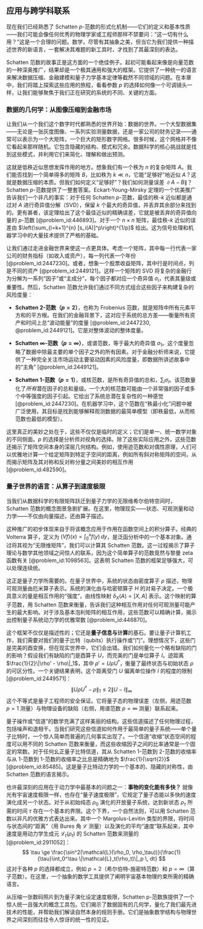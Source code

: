 ## 应用与跨学科联系

现在我们已经熟悉了 Schatten $p$-范数的形式化机制——它们的定义和基本性质——我们可能会像任何优秀的物理学家或工程师那样不禁要问：“这一切有什么用？”这是一个合理的问题。数学，尽管有其抽象之美，但当它为我们提供一种描述世界的新语言，一套解决其难题的新工具时，才找到了其最深刻的表达。

Schatten 范数的故事正是这方面的一个绝佳例子。起初可能看起来像是向量范数的一种深奥推广，结果却是一个极其通用和强大的框架。它提供了一种统一的语言来解决数据压缩、金融建模和量子力学基本定律等截然不同领域的问题。在本章中，我们将踏上探索这些应用的旅程，看看参数 $p$ 的选择如何像一个可调镜头一样，让我们能够聚焦于我们正在研究的系统的不同、关键的方面。

### 数据的几何学：从图像压缩到金融市场

让我们从一个我们这个数字时代都熟悉的世界开始：数据的世界。一个大型数据集——无论是一张灰度图像、一系列实验测量数据，还是一家公司的财务记录——通常可以表示为一个大矩阵，一个巨大的矩形数字网格。很多时候，这个网格并不像它看起来那样随机。它包含隐藏的结构、模式和冗余。数据科学的核心挑战就是找到这些模式，并利用它们来简化、理解和做出预测。

这就是低秩近似思想发挥作用的地方。想象我们有一个秩为 $n$ 的复杂矩阵 $A$。我们能否找到一个简单得多的矩阵 $B$，比如秩为 $k \ll n$，它能“足够好”地近似 $A$？这就是数据压缩的本质。但我们如何定义“足够好”？我们如何测量误差 $\|A-B\|$？Schatten $p$-范数提供了一整套答案。Eckart-Young-Mirsky 定理的一个优美推广告诉我们一个非凡的事实：对于任何 Schatten $p$-范数，最佳的秩-$k$ 近似都是通过对 $A$ 进行奇异值分解（SVD），保留 $k$ 个最大的奇异值，并丢弃其余部分来找到的。更有甚者，该定理给出了这个最佳近似的精确误差，它就是被丢弃的奇异值向量的 $p$-范数 [@problem_id:446893]。对于一个 $n \times n$ 矩阵，最佳秩-$k$ 近似的误差由 $\left(\sum_{i=k+1}^{n} [s_i(A)]^p\right)^{1/p}$ 给出。这为信号处理和机器学习中的大量技术提供了严格的基础。

让我们通过走进金融世界来使这一点更具体。考虑一个矩阵，其中每一行代表一家公司的财务指标（如收入或资产），每一列代表一个年份 [@problem_id:2447230]。或者，想象一个股票收益矩阵，其中行是时间点，列是不同的资产 [@problem_id:2449121]。这样一个矩阵的 SVD 将复杂的金融行为分解为一系列“因子”或“主成分”，每个因子都对应一个奇异值 $\sigma_i$，代表其量级或重要性。然后，Schatten 范数允许我们通过不同方式组合这些因子来构建复杂的风险度量：

*   **Schatten 2-范数（$p=2$）**，也称为 Frobenius 范数，就是矩阵中所有元素平方和的平方根。在我们的金融背景下，这对应于系统的总方差——衡量所有资产和时间上总“波动能量”的度量 [@problem_id:2447230, @problem_id:2449121]。它是对整体波动的整体度量。

*   **Schatten $\infty$-范数（$p=\infty$）**，或谱范数，等于最大的奇异值 $\sigma_1$。这个度量忽略了数据中除最主要的单个因子之外的所有因素。对于金融分析师来说，它提供了一种完全关注市场运动主要驱动因素的风险度量，即数据所讲述故事中的“主角” [@problem_id:2449121]。

*   **Schatten 1-范数（$p=1$）**，或核范数，是所有奇异值的总和，$\sum_i \sigma_i$。该范数量化了*所有*潜在因子的总和量级。一个大的核范数可能由一个非常强的因子或多个中等强度的因子引起。它给出了系统总潜在复杂性的一种感觉 [@problem_id:2447230]。在机器学习中，这个范数在“秩最小化”问题中被广泛使用，其目标是找到能够解释观测数据的最简单模型（即秩最低，从而核范数也最低的模型）。

这里真正的美妙之处在于，这些不仅仅是临时的定义；它们是单一、统一数学对象的不同侧面。$p$ 的选择是分析师对视角的选择。除了这些实际应用之外，这些范数还揭示了矩阵空间本身的深层几何结构。例如，使用迹范数和对偶性原理，人们可以优雅地计算一个给定矩阵到特定子空间的距离，例如所有斜对称矩阵的空间，从而揭示矩阵及其对称和反对称分量之间美妙的相互作用 [@problem_id:482590]。

### 量子世界的语言：从算子到速度极限

当我们从数据科学的有限矩阵跃迁到量子力学的无限维希尔伯特空间时，Schatten 范数的概念图景急剧扩展。在这里，物理现实——状态、可观测量和动力学——不仅由向量描述，还由算子描述。

这种推广的初步体现来自于将该概念应用于作用在函数空间上的积分算子。经典的 Volterra 算子，定义为 $(Vf)(x) = \int_0^x f(y) \, dy$，是泛函分析中的一个基本对象。通过将其视为“无限维矩阵”，我们可以计算其 Schatten 范数。这一过程揭示了算子理论与数学其他领域之间惊人的联系，因为这个简单算子的范数竟然与黎曼 zeta 函数有关 [@problem_id:1098563]。这表明 Schatten 范数的框架足够强大，可以处理连续统。

这正是量子力学所需要的。在量子世界中，系统的状态由密度算子 $\rho$ 描述，物理可观测量由厄米算子表示。系统的演化由与哈密顿算子 $H$ 的对易子决定。一个极具意义的量是相互作用的“强度”，由线性映射 $\delta_X(A) = [X, A]$ 表示。这个映射的算子范数，用 Schatten 范数来衡量，告诉我们这种相互作用对任何可观测量可能产生的最大影响。对于涉及基本泡利矩阵的相互作用，这些范数可以精确计算，揭示出控制量子系统动力学的优雅常数 [@problem_id:446870]。

这个框架不仅仅是描述性的；它还是**量子信息与计算**的基石。要让量子计算机工作，我们需要对我们的量子比特（qubits）执行操作或“门”。理想情况下，这些门是完美的酉变换，但在现实世界中，它们会出错。我们如何量化一个略有缺陷的门的影响？假设我们有缺陷的门是酉算子 $U$，而完美的门是单位算子 $I$。迹距离 $\frac{1}{2}\|\rho' - \rho\|_1$，其中 $\rho' = U\rho U^\dagger$，衡量了最终状态与初始状态 $\rho$ 的可区分性。一个关键结果表明，这个距离受门 $U$ 偏离单位操作 $I$ 的程度的限制 [@problem_id:2449571]：
$$
\|U \rho U^{\dagger} - \rho\|_{1} \le 2 \|U - I\|_{\infty}
$$
这个不等式是量子工程师的安全保证。它将量子态的物理误差（左侧，用迹范数 $p=1$ 测量）与物理设备的缺陷（右侧，用谱范数 $p=\infty$ 测量）联系起来。

量子操作或“信道”的数学充满了这样美丽的结构。这些信道描述了任何物理过程，包括噪声和退相干。当我们研究这些信道如何作用于最简单的量子系统——单个量子比特时，一个惊人简单而普遍的几何事实出现了。一个信道“收缩”状态空间的程度可以用不同的 Schatten 范数来衡量，而这些收缩因子之间的比率通常是一个固定的常数。对于任何幺正量子比特信道，其从 Schatten 1-范数到 2-范数的收缩率与从 1-范数到 1-范数的收缩率之比总是精确地为 $\frac{1}{\sqrt{2}}$ [@problem_id:85485]。这是量子比特动力学的一个基本的、隐藏的对称性，由 Schatten 范数的语言揭示。

也许最深刻的应用在于动力学中最基本的问题之一：**事物的变化能有多快？** 就像光有宇宙速度极限一样，也存在“量子速度极限”，它规定了量子态能以多快的速度演化成另一个状态。对于从初始纯态 $\rho_0$ 演化的开放量子系统，达到新状态 $\rho_\tau$ 所需的时间 $\tau$ 存在一个基本的界限。这个下界，一个自然法则，可以用 Schatten 范数以非凡的优雅方式表达出来。其中一个 Margolus-Levitin 类型的界限，将时间与状态间的“距离”（用 Bures 角 $\mathcal{L}$ 测量）以及演化的平均“速度”联系起来，其中速度是用动力学生成元 $\mathcal{L}_t(\rho_t)$ 的 Schatten 范数来测量的 [@problem_id:2911052]：
$$
\tau \ge \frac{\sin^2(\mathcal{L}(\rho_0, \rho_\tau))}{\frac{1}{\tau}\int_0^\tau \|\mathcal{L}_t(\rho_t)\|_p \, dt}
$$
这对于各种 $p$ 的选择都成立，例如 $p=2$（希尔伯特-施密特范数）和 $p=\infty$（算子范数）。在这里，一个抽象的数学工具提供了阐明宇宙基本物理约束所需的精确语言。

从压缩一张数码照片到为量子演化设定速度极限，Schatten p-范数族提供了一个惊人统一且强大的概念工具包。它们揭示了数据固有的几何学，量化了我们最先进技术的性能，并帮助我们解读自然本身的规则手册。它们是抽象数学结构与物理世界之间深刻而往往令人惊讶的统一性的见证。